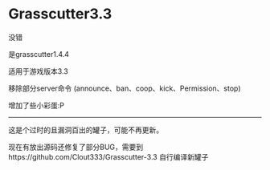 # Grasscutter3.3
没错

是grasscutter1.4.4

适用于游戏版本3.3

移除部分server命令
(announce、ban、coop、kick、Permission、stop)

增加了些小彩蛋:P

----------------------------

这是个过时的且漏洞百出的罐子，可能不再更新。

现在有放出源码还修复了部分BUG，需要到https://github.com/Clout333/Grasscutter-3.3 自行编译新罐子
